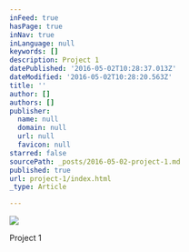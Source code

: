 ```yaml
---
inFeed: true
hasPage: true
inNav: true
inLanguage: null
keywords: []
description: Project 1
datePublished: '2016-05-02T10:28:37.013Z'
dateModified: '2016-05-02T10:28:20.563Z'
title: ''
author: []
authors: []
publisher:
  name: null
  domain: null
  url: null
  favicon: null
starred: false
sourcePath: _posts/2016-05-02-project-1.md
published: true
url: project-1/index.html
_type: Article

---
```

![](https://the-grid-user-content.s3-us-west-2.amazonaws.com/87e3bffa-622e-4a15-9d15-2369707b9736.png)

Project 1